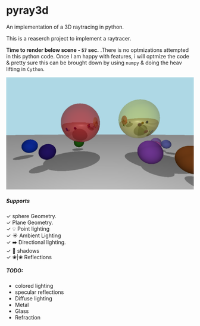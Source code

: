 # pyray3d
An implementation of a 3D raytracing in python.  

This is a reaserch project to implement a raytracer. 

**Time to render below scene -  `57` sec.** .There is no optmizations attempted in this python code. Once I am happy with features, i will optmize the code & pretty sure this can be brought down by using `numpy` & doing the heav lifting in `Cython`.


![](./render.png)

##### Supports
 ✓ sphere Geometry.  
 ✓ Plane Geometry.   
 ✓ 💡 Point lighting 	      
 ✓ ☀️  Ambient Lighting       
 ✓ ➡️  Directional lighting.  
 ✓ 👥 shadows                
 ✓ ❀|❀ Reflections           

##### TODO:

* colored lighting
* specular reflections
* Diffuse lighting
* Metal 
* Glass
* Refraction

